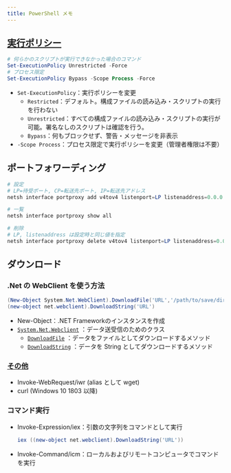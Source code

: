 ```yaml
---
title: PowerShell メモ
---
```


## [実行ポリシー](https://qiita.com/kikuchi/items/59f219eae2a172880ba6)

```powershell
# 何らかのスクリプトが実行できなかった場合のコマンド
Set-ExecutionPolicy Unrestricted -Force
# プロセス限定
Set-ExecutionPolicy Bypass -Scope Process -Force 
```

- `Set-ExecutionPolicy`：実行ポリシーを変更
  - `Restricted`：デフォルト。構成ファイルの読み込み・スクリプトの実行を行わない
  - `Unrestricted`：すべての構成ファイルの読み込み・スクリプトの実行が可能。署名なしのスクリプトは確認を行う。
  - `Bypass`：何もブロックせず、警告・メッセージを非表示
- `-Scope Process`：プロセス限定で実行ポリシーを変更（管理者権限は不要）

## ポートフォワーディング

```powershell
# 設定
# LP=待受ポート, CP=転送先ポート, IP=転送先アドレス
netsh interface portproxy add v4tov4 listenport=LP listenaddress=0.0.0.0 connectport=CP connectaddress=IP

# 一覧
netsh interface portproxy show all

# 削除
# LP, listenaddress は設定時と同じ値を指定
netsh interface portproxy delete v4tov4 listenport=LP listenaddress=0.0.0.0
```

## ダウンロード

### .Net の WebClient を使う方法

```powershell
(New-Object System.Net.WebClient).DownloadFile('URL','/path/to/save/dir')
(new-object net.webclient).DownloadString('URL')
```

- New-Object：.NET Frameworkのインスタンスを作成
- [`System.Net.Webclient`](https://docs.microsoft.com/ja-jp/dotnet/api/system.net.webclient?view=net-5.0)
  ：データ送受信のためのクラス
  - [`DownloadFile`](https://docs.microsoft.com/ja-jp/dotnet/api/system.net.webclient.downloadfile?view=net-5.0)
  ：データをファイルとしてダウンロードするメソッド
  - [`DownloadString`](https://docs.microsoft.com/ja-jp/dotnet/api/system.net.webclient.downloadstring?view=net-5.0)
  ：データを String としてダウンロードするメソッド

### [その他](https://www.haruru29.net/blog/how-to-download-files-using-powershell/)

- Invoke-WebRequest/iwr (alias として wget)
- curl (Windows 10 1803 以降)

### コマンド実行

- Invoke-Expression/iex：引数の文字列をコマンドとして実行

  ```powershell
  iex ((new-object net.webclient).DownloadString('URL'))
  ```

- Invoke-Command/icm：ローカルおよびリモートコンピュータでコマンドを実行
